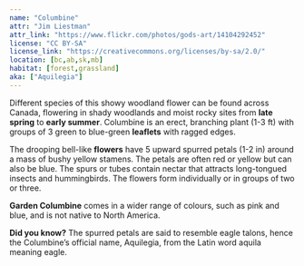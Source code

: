 ```yaml
---
name: "Columbine"
attr: "Jim Liestman"
attr_link: "https://www.flickr.com/photos/gods-art/14104292452"
license: "CC BY-SA"
license_link: "https://creativecommons.org/licenses/by-sa/2.0/"
location: [bc,ab,sk,mb]
habitat: [forest,grassland]
aka: ["Aquilegia"]
---
```

Different species of this showy woodland flower can be found across Canada, flowering  in shady woodlands and moist rocky sites from **late spring** to **early summer**. Columbine is an erect, branching plant (1-3 ft) with groups of 3 green to blue-green **leaflets** with ragged edges. 

The drooping bell-like **flowers** have 5 upward spurred petals (1-2 in) around a mass of bushy yellow stamens. The petals are often red or yellow but can also be blue. The spurs or tubes contain nectar that attracts long-tongued insects and hummingbirds. The flowers form individually or in groups of two or three.

**Garden Columbine** comes in a wider range of colours, such as pink and blue, and is not native to North America.

**Did you know?** The spurred petals are said to resemble eagle talons, hence the Columbine’s official name, Aquilegia, from the Latin word aquila meaning eagle. 

